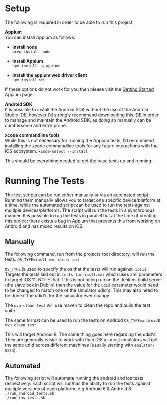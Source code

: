 # Setup
The following is required in order to be able to run this project.

**Appium**  
You can install Appium as follows:  
- **Install node**  
`brew install node`

- **Install Appium**  
`npm install -g appium`

- **Install the appium web driver client**  
`npm install wd`

If these options do not work for you then please visit the [Getting Started](http://appium.io/docs/en/about-appium/getting-started/?lang=en) Appium page. 

**Android SDK**  
It is possible to install the Android SDK without the use of the Android Studio IDE, however I'd strongly recommend downloading this IDE
in order to manage and maintain the Android SDK, as doing so manually can be cumbersome and error prone.

**xcode commandline tools**  
While this is not necessary for running the Appium tests, I'd recommend installing the xcode commandline tools for any future interactions with
the iOS ecosystem.
`xcode-select --install`


This should be everything needed to get the base tests up and running.


# Running The Tests
The test scripts can be run either manually or via an automated script. Running them manually allows you to target one specific 
device/platform at a time, while the automated script can be used to run the tests against multiple devices/platforms.
The script will run the tests in a synchronous manner. It is possible to run the tests in parallel but at the time of creating this project 
there exists a bug in Appium that prevents this from working on Android and has mixed results on iOS.

## Manually
The following command, run from the projects root directory, will run the tests.
`OS_TYPE=ios11 mvn clean test`

`OS_TYPE` is used to specify the os that the tests will run against.
`ios11` Targets the tests laid out in `tests-for-ios11.xml` which uses xml parameters to target iOS 11. NOTE that if this is not being run on the 
Jenkins build server (the slave box in Dublin) then the value for the `udid` parameter would need to be changed to match one of the simulator
udid's. This may also need to be done if the udid's for the simulator ever change.

The `mvn clean test` will use maven to clean the repo and build the test suite.

The same format can be used to run the tests on Android
`OS_TYPE=android8 mvn clean test`

This will target Android 8. The same thing goes here regarding the udid's. They are generally easier to work with than iOS as most emulators will get 
the same udid across different machines (usually starting with `emulator-5554`).

## Automated  
The following script will automate running the android and ios tests respectively. Each script will run/has the ability to run the tests against
multiple versions of each platform, e.g Android 6 & Android 8.  
`./run_android_tests.sh`  
`./run_ios_tests.sh`  
